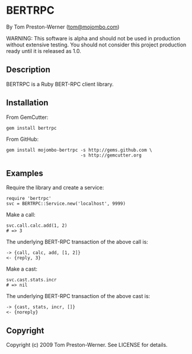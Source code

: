 BERTRPC
=======

By Tom Preston-Werner (tom@mojombo.com)

WARNING: This software is alpha and should not be used in production without
extensive testing. You should not consider this project production ready until
it is released as 1.0.


Description
-----------

BERTRPC is a Ruby BERT-RPC client library.


Installation
------------

From GemCutter:

    gem install bertrpc

From GitHub:

    gem install mojombo-bertrpc -s http://gems.github.com \
                                -s http://gemcutter.org


Examples
--------

Require the library and create a service:

    require 'bertrpc'
    svc = BERTRPC::Service.new('localhost', 9999)

Make a call:

    svc.call.calc.add(1, 2)
    # => 3

The underlying BERT-RPC transaction of the above call is:

    -> {call, calc, add, [1, 2]}
    <- {reply, 3}

Make a cast:

    svc.cast.stats.incr
    # => nil

The underlying BERT-RPC transaction of the above cast is:

    -> {cast, stats, incr, []}
    <- {noreply}


Copyright
---------

Copyright (c) 2009 Tom Preston-Werner. See LICENSE for details.
